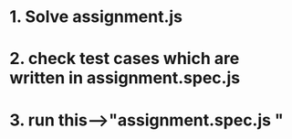 # 1. Solve assignment.js

# 2. check test cases which are written in assignment.spec.js

# 3. run this-->"assignment.spec.js "

